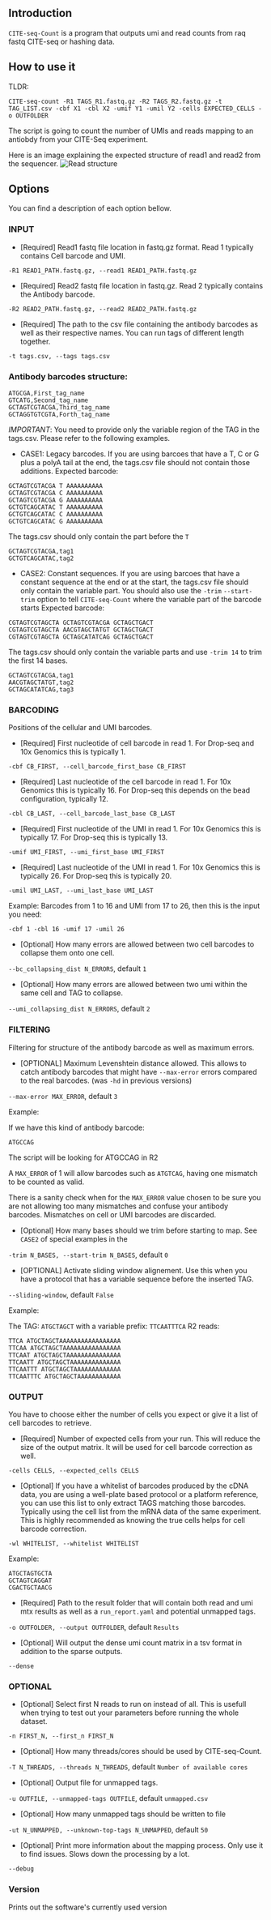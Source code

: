 Introduction
---------------------
`CITE-seq-Count` is a program that outputs umi and read counts from raq fastq CITE-seq or hashing data.


How to use it
---------------------

TLDR:

`CITE-seq-count -R1 TAGS_R1.fastq.gz -R2 TAGS_R2.fastq.gz -t TAG_LIST.csv -cbf X1 -cbl X2 -umif Y1 -umil Y2 -cells EXPECTED_CELLS -o OUTFOLDER`

The script is going to count the number of UMIs and reads mapping to an antiobdy from your CITE-Seq experiment.

Here is an image explaining the expected structure of read1 and read2 from the sequencer.
![Read structure](images/read_scructure.png)


Options
--------------------------
You can find a description of each option bellow.

### INPUT

* [Required] Read1 fastq file location in fastq.gz format. Read 1 typically contains Cell barcode and UMI.

`-R1 READ1_PATH.fastq.gz, --read1 READ1_PATH.fastq.gz`


* [Required] Read2 fastq file location in fastq.gz. Read 2 typically contains the Antibody barcode.

`-R2 READ2_PATH.fastq.gz, --read2 READ2_PATH.fastq.gz`


* [Required] The path to the csv file containing the antibody barcodes as well as their respective names.
You can run tags of different length together.

`-t tags.csv, --tags tags.csv`


### Antibody barcodes structure:
```                        
ATGCGA,First_tag_name
GTCATG,Second_tag_name
GCTAGTCGTACGA,Third_tag_name
GCTAGGTGTCGTA,Forth_tag_name
```

*IMPORTANT*: You need to provide only the variable region of the TAG in the tags.csv. Please refer to the following examples.

* CASE1: Legacy barcodes.
If you are using barcoes that have a T, C or G plus a polyA tail at the end, the tags.csv file should not contain those additions.
Expected barcode:
```
GCTAGTCGTACGA T AAAAAAAAAA
GCTAGTCGTACGA C AAAAAAAAAA
GCTAGTCGTACGA G AAAAAAAAAA
GCTGTCAGCATAC T AAAAAAAAAA
GCTGTCAGCATAC C AAAAAAAAAA
GCTGTCAGCATAC G AAAAAAAAAA
```
The tags.csv should only contain the part before the `T`
```                        
GCTAGTCGTACGA,tag1
GCTGTCAGCATAC,tag2
```

* CASE2: Constant sequences.
If you are using barcoes that have a constant sequence at the end or at the start, the tags.csv file should only contain the variable part.
You should also use the `-trim` `--start-trim` option to tell `CITE-seq-Count` where the variable part of the barcode starts
Expected barcode:
```
CGTAGTCGTAGCTA GCTAGTCGTACGA GCTAGCTGACT
CGTAGTCGTAGCTA AACGTAGCTATGT GCTAGCTGACT
CGTAGTCGTAGCTA GCTAGCATATCAG GCTAGCTGACT
```
The tags.csv should only contain the variable parts and use `-trim 14` to trim the first 14 bases.
```                        
GCTAGTCGTACGA,tag1
AACGTAGCTATGT,tag2
GCTAGCATATCAG,tag3
```


### BARCODING

Positions of the cellular and UMI barcodes.

* [Required] First nucleotide of cell barcode in read 1. For Drop-seq and 10x Genomics this is typically 1.

`-cbf CB_FIRST, --cell_barcode_first_base CB_FIRST`



* [Required] Last nucleotide of the cell barcode in read 1. For 10x Genomics this is typically 16. For Drop-seq this depends on the bead configuration, typically 12.

`-cbl CB_LAST, --cell_barcode_last_base CB_LAST`


* [Required] First nucleotide of the UMI in read 1. For 10x Genomics this is typically 17. For Drop-seq this is typically 13.

`-umif UMI_FIRST, --umi_first_base UMI_FIRST`



* [Required] Last nucleotide of the UMI in read 1. For 10x Genomics this is typically 26. For Drop-seq this is typically 20.

`-umil UMI_LAST, --umi_last_base UMI_LAST`

Example:
Barcodes from 1 to 16 and UMI from 17 to 26, then this is the input you need:

`-cbf 1 -cbl 16 -umif 17 -umil 26`


* [Optional] How many errors are allowed between two cell barcodes to collapse them onto one cell.

`--bc_collapsing_dist N_ERRORS`, default `1`


* [Optional] How many errors are allowed between two umi within the same cell and TAG to collapse.

`--umi_collapsing_dist N_ERRORS`, default `2`


### FILTERING


Filtering for structure of the antibody barcode as well as maximum errors.

* [OPTIONAL] Maximum Levenshtein distance allowed. This allows to catch antibody barcodes that might have `--max-error` errors compared to the real barcodes. (was `-hd` in previous versions)

`--max-error MAX_ERROR`, default `3`

Example:

If we have this kind of antibody barcode:

`ATGCCAG`

The script will be looking for ATGCCAG in R2

A `MAX_ERROR` of 1 will allow barcodes such as `ATGTCAG`, having one mismatch to be counted as valid.

There is a sanity check when for the `MAX_ERROR` value chosen to be sure you are not allowing too many mismatches and confuse your antibody barcodes. Mismatches on cell or UMI barcodes are discarded.

* [Optional] How many bases should we trim before starting to map. See `CASE2` of special examples in the

`-trim N_BASES, --start-trim N_BASES`, default `0`

* [OPTIONAL] Activate sliding window alignement. Use this when you have a protocol that has a variable sequence before the inserted TAG.

`--sliding-window`, default `False`

Example:

The TAG: `ATGCTAGCT` with a variable prefix: `TTCAATTTCA`
R2 reads:
```
TTCA ATGCTAGCTAAAAAAAAAAAAAAAAA
TTCAA ATGCTAGCTAAAAAAAAAAAAAAAA
TTCAAT ATGCTAGCTAAAAAAAAAAAAAAA
TTCAATT ATGCTAGCTAAAAAAAAAAAAAA
TTCAATTT ATGCTAGCTAAAAAAAAAAAAA
TTCAATTTC ATGCTAGCTAAAAAAAAAAAA
```


### OUTPUT
You have to choose either the number of cells you expect or give it a list of cell barcodes to retrieve.

* [Required] Number of expected cells from your run. This will reduce the size of the output matrix. It will be used for cell barcode correction as well.

`-cells CELLS, --expected_cells CELLS`

* [Optional] If you have a whitelist of barcodes produced by the cDNA data, you are using a well-plate based protocol or a platform reference, you can use this list to only extract TAGS matching those barcodes. Typically using the cell list from the mRNA data of the same experiment. This is highly recommended as knowing the true cells helps for cell barcode correction.

`-wl WHITELIST, --whitelist WHITELIST`

Example:
```
ATGCTAGTGCTA
GCTAGTCAGGAT
CGACTGCTAACG
```

* [Required] Path to the result folder that will contain both read and umi mtx results as well as a `run_report.yaml` and potential unmapped tags.

`-o OUTFOLDER, --output OUTFOLDER`, default `Results`

* [Optional] Will output the dense umi count matrix in a tsv format in addition to the sparse outputs.

`--dense`


### OPTIONAL

* [Optional] Select first N reads to run on instead of all. This is usefull when trying to test out your parameters	 before running the whole dataset.

`-n FIRST_N, --first_n FIRST_N`

* [Optional] How many threads/cores should be used by CITE-seq-Count.

`-T N_THREADS, --threads N_THREADS`, default `Number of available cores`

* [Optional] Output file for unmapped tags.

`-u OUTFILE, --unmapped-tags OUTFILE`, default `unmapped.csv`

* [Optional] How many unmapped tags should be written to file

`-ut N_UNMAPPED, --unknown-top-tags N_UNMAPPED`, default `50`

* [Optional] Print more information about the mapping process. Only use it to find issues. Slows down the processing by a lot.

`--debug`

### Version

Prints out the software's currently used version